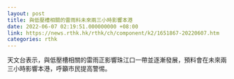 ```yaml
---
layout: post
title: 與低壓槽相關的雷雨料未來兩三小時影響本港
date: 2022-06-07 02:19:51.000000000 +08:00
link: https://news.rthk.hk/rthk/ch/component/k2/1651867-20220607.htm
categories: rthk
---
```


天文台表示，與低壓槽相關的雷雨正影響珠江口一帶並逐漸發展，預料會在未來兩三小時影響本港，呼籲市民提高警惕。
